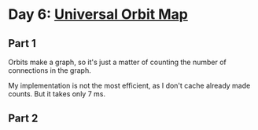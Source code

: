 # Day 6: [Universal Orbit Map](https://adventofcode.com/2019/day/6)

## Part 1

Orbits make a graph, so it's just a matter of counting the number of connections in the graph.

My implementation is not the most efficient, as I don't cache already made counts. But it takes only 7 ms.

## Part 2

